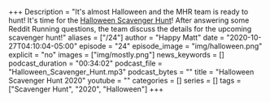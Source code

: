 +++
Description = "It's almost Halloween and the MHR team is ready to hunt! It's time for the [Halloween Scavenger Hunt](https://www.instagram.com/p/CGx7Efbnsjy/)! After answering some Reddit Running questions, the team discuss the details for the upcoming scavenger hunt!"
aliases = ["/24"]
author = "Happy Matt"
date = "2020-10-27T04:10:04-05:00"
episode = "24"
episode_image = "img/halloween.png"
explicit = "no"
images = ["img/mostly.png"]
news_keywords = []
podcast_duration = "00:34:02"
podcast_file = "Halloween_Scavenger_Hunt.mp3"
podcast_bytes = ""
title = "Halloween Scavenger Hunt 2020"
youtube = ""
categories = []
series = []
tags = ["Scavenger Hunt", "2020", "Halloween"]
+++

